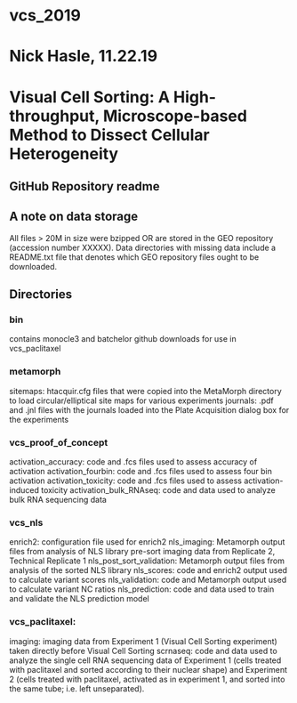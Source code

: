 # vcs_2019
# Nick Hasle, 11.22.19
# Visual Cell Sorting: A High-throughput, Microscope-based Method to Dissect Cellular Heterogeneity
## GitHub Repository readme

## A note on data storage
All files > 20M in size were bzipped OR are stored in the GEO repository (accession number XXXXX). Data directories with missing data include a README.txt file that denotes which GEO repository files ought to be downloaded.

## Directories
### bin
contains monocle3 and batchelor github downloads for use in vcs_paclitaxel

### metamorph
sitemaps: htacquir.cfg files that were copied into the MetaMorph directory to load circular/elliptical site maps for various experiments
journals: .pdf and .jnl files with the journals loaded into the Plate Acquisition dialog box for the experiments

### vcs_proof_of_concept
activation_accuracy: code and .fcs files used to assess accuracy of activation
activation_fourbin: code and .fcs files used to assess four bin activation
activation_toxicity: code and .fcs files used to assess activation-induced toxicity
activation_bulk_RNAseq: code and data used to analyze bulk RNA sequencing data

### vcs_nls
enrich2: configuration file used for enrich2
nls_imaging: Metamorph output files from analysis of NLS library pre-sort imaging data from Replicate 2, Technical Replicate 1
nls_post_sort_validation: Metamorph output files from analysis of the sorted NLS library
nls_scores: code and enrich2 output used to calculate variant scores
nls_validation: code and Metamorph output used to calculate variant NC ratios
nls_prediction: code and data used to train and validate the NLS prediction model

### vcs_paclitaxel: 
imaging: imaging data from Experiment 1 (Visual Cell Sorting experiment) taken directly before Visual Cell Sorting
scrnaseq: code and data used to analyze the single cell RNA sequencing data of Experiment 1 (cells treated with paclitaxel and sorted according to their nuclear shape) and Experiment 2 (cells treated with paclitaxel, activated as in experiment 1, and sorted into the same tube; i.e. left unseparated).